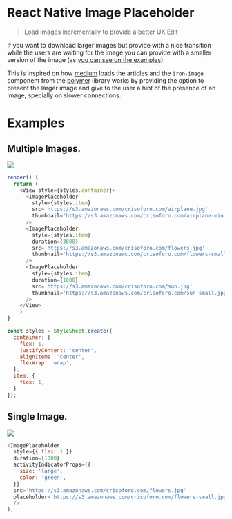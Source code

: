 # React Native Image Placeholder

> Load images incrementally to provide a better UX Edit

If you want to download larger images but provide with a nice transition while the users are waiting
for the image you can provide with a smaller version of the image (as [you can see on the
  examples](#examples)).

This is inspired on how [medium](https://medium.com) loads the articles and the `iron-image` component
from the [polymer](https://www.webcomponents.org/element/PolymerElements/iron-image) library works
by providing the option to present the larger image and give to the user a hint of the presence of
an image, specially on slower connections.

# Examples

## Multiple Images.

![](https://raw.githubusercontent.com/mitogh/react-native-image-placeholder/master/img/multiple.gif)

```js
render() {
  return (
    <View style={styles.container}>
      <ImagePlaceholder 
        style={styles.item}
        src='https://s3.amazonaws.com/crisoforo.com/airplane.jpg' 
        thumbnail='https://s3.amazonaws.com/crisoforo.com/airplane-mini.jpg'
      />
      <ImagePlaceholder 
        style={styles.item}
        duration={3000}
        src='https://s3.amazonaws.com/crisoforo.com/flowers.jpg' 
        thumbnail='https://s3.amazonaws.com/crisoforo.com/flowers-small.jpg'
      />
      <ImagePlaceholder 
        style={styles.item}
        duration={1000}
        src='https://s3.amazonaws.com/crisoforo.com/sun.jpg' 
        thumbnail='https://s3.amazonaws.com/crisoforo.com/sun-small.jpg'
      />
    </View>
    )
}

const styles = StyleSheet.create({
  container: {
    flex: 1,
    justifyContent: 'center',
    alignItems: 'center',
    flexWrap: 'wrap',
  },
  item: {
    flex: 1,
  }
});
```

## Single Image.

![](https://raw.githubusercontent.com/mitogh/react-native-image-placeholder/master/img/single.gif)

```js
<ImagePlaceholder 
  style={{ flex: 1 }}
  duration={1000}
  activityIndicatorProps={{
    size: 'large',
    color: 'green',
  }}
  src='https://s3.amazonaws.com/crisoforo.com/flowers.jpg' 
  placeholder='https://s3.amazonaws.com/crisoforo.com/flowers-small.jpg'
  />
);
```

